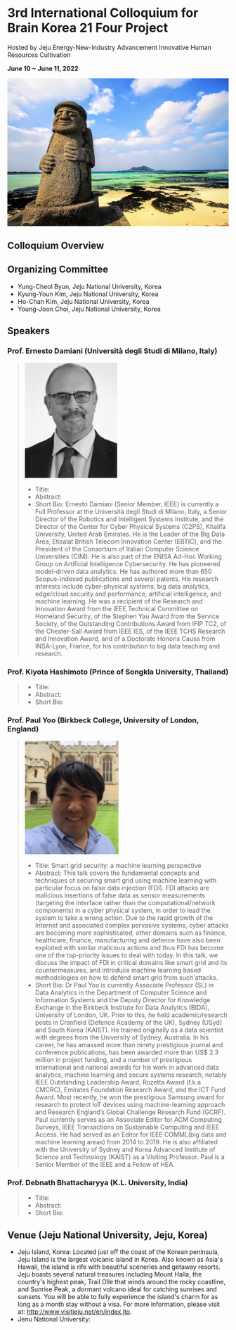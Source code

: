 # 3rd International Colloquium for Brain Korea 21 Four Project
Hosted by Jeju Energy-New-Industry Advancement Innovative Human Resources Cultivation

**June 10 ~ June 11, 2022**  

![aaa](/images/1528340503774.png)

## Colloquium Overview


## Organizing Committee
* Yung-Cheol Byun, Jeju National University, Korea
* Kyung-Youn Kim, Jeju National University, Korea
* Ho-Chan Kim, Jeju National University, Korea
* Young-Joon Choi, Jeju National University, Korea

## Speakers
### Prof. Ernesto Damiani (Università degli Studi di Milano, Italy)
> <img src="images\damia.gif" style="zoom:70%;" /> <br/>
> * Title:
> * Abstract: 
> * Short Bio: Ernesto Damiani (Senior Member, IEEE) is currently a Full Professor at the Università degli Studi di Milano, Italy, a Senior Director of the Robotics and Intelligent Systems Institute, and the Director of the Center for Cyber Physical Systems (C2PS), Khalifa University, United Arab Emirates. He is the Leader of the Big Data Area, Etisalat British Telecom Innovation Center (EBTIC), and the President of the Consortium of Italian Computer Science Universities (CINI). He is also part of the ENISA Ad-Hoc Working Group on Artificial Intelligence Cybersecurity. He has pioneered model-driven data analytics. He has authored more than 650 Scopus-indexed publications and several patents. His research interests include cyber-physical systems, big data analytics, edge/cloud security and performance, artificial intelligence, and machine learning. He was a recipient of the Research and Innovation Award from the IEEE Technical Committee on Homeland Security, of the Stephen Yau Award from the Service Society, of the Outstanding Contributions Award from IFIP TC2, of the Chester-Sall Award from IEEE IES, of the IEEE TCHS Research and Innovation Award, and of a Doctorate Honoris Causa from INSA-Lyon, France, for his contribution to big data teaching and research.

### Prof. Kiyota Hashimoto (Prince of Songkla University, Thailand)
> * Title: 
> * Abstract: 
> * Short Bio:

### Prof. Paul Yoo (Birkbeck College, University of London, England)
> <img src="images\yoo.png" style="zoom:70%;" /> <br/>
> * Title: Smart grid security: a machine learning perspective
> * Abstract: This talk covers the fundamental concepts and techniques of securing smart grid using machine learning with particular focus on false data injection (FDI). FDI attacks are malicious insertions of false data as sensor measurements (targeting the interface rather than the computational/network components) in a cyber physical system, in order to lead the system to take a wrong action. Due to the rapid growth of the Internet and associated complex pervasive systems, cyber attacks are becoming more sophisticated, other domains such as finance, healthcare, finance, manufacturing and defence have also been exploited with similar malicious actions and thus FDI has become one of the top-priority issues to deal with today. In this talk, we discuss the impact of FDI in critical domains like smart grid and its countermeasures, and introduce machine learning based methodologies on how to defend smart grid from such attacks. 
> * Short Bio: Dr Paul Yoo is currently Associate Professor (SL) in Data Analytics in the Department of Computer Science and Information Systems and the Deputy Director for Knowledge Exchange in the Birkbeck Institute for Data Analytics (BIDA), University of London, UK. Prior to this, he held academic/research posts in Cranfield (Defence Academy of the UK), Sydney (USyd) and South Korea (KAIST). He trained originally as a data scientist with degrees from the University of Sydney, Australia. In his career, he has amassed more than ninety prestigious journal and conference publications, has been awarded more than US$ 2.3 million in project funding, and a number of prestigious international and national awards for his work in advanced data analytics, machine learning and secure systems research, notably IEEE Outstanding Leadership Award, Rozetta Award (f.k.a CMCRC), Emirates Foundation Research Award, and the ICT Fund Award. Most recently, he won the prestigious Samsung award for research to protect IoT devices using machine-learning approach and Research England’s Global Challenge Research Fund (GCRF). Paul currently serves as an Associate Editor for ACM Computing Surveys, IEEE Transactions on Sustainable Computing and IEEE Access. He had served as an Editor for IEEE COMML(big data and machine learning areas) from 2014 to 2019. He is also affiliated with the University of Sydney and Korea Advanced Institute of Science and Technology (KAIST) as a Visiting Professor. Paul is a Senior Member of the IEEE and a Fellow of HEA.

### Prof. Debnath Bhattacharyya (K.L. University, India)
> * Title: 
> * Abstract: 
> * Short Bio:

## Venue (Jeju National University, Jeju, Korea)
* Jeju Island, Korea: Located just off the coast of the Korean peninsula, Jeju Island is the largest volcanic island in Korea. Also known as Asia's Hawaii, the island is rife with beautiful sceneries and getaway resorts. Jeju boasts several natural treasures including Mount Halla, the country's highest peak, Trail Olle that winds around the rocky coastline, and Sunrise Peak, a dormant volcano ideal for catching sunrises and sunsets. You will be able to fully experience the island's charm for as long as a month stay without a visa. For more information, please visit at: http://www.visitjeju.net/en/index.jto. 
* Jenu National University: 



